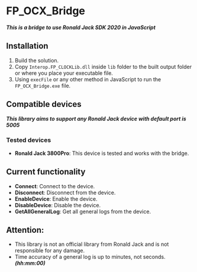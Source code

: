 # FP_OCX_Bridge

***This is a bridge to use Ronald Jack SDK 2020 in JavaScript***

## Installation

1. Build the solution.
2. Copy `Interop.FP_CLOCKLib.dll` inside `lib` folder to the built output folder or where you place your executable file.
3. Using `execFile` or any other method in JavaScript to run the `FP_OCX_Bridge.exe` file.

## Compatible devices

***This library aims to support any Ronald Jack device with default port is 5005***

### Tested devices
- **Ronald Jack 3800Pro**: This device is tested and works with the bridge.

## Current functionality
- **Connect**: Connect to the device.
- **Disconnect**: Disconnect from the device.
- **EnableDevice**: Enable the device.
- **DisableDevice**: Disable the device.
- **GetAllGeneralLog**: Get all general logs from the device.

## Attention:
- This library is not an official library from Ronald Jack and is not responsible for any damage.
- Time accuracy of a general log is up to minutes, not seconds. ***(hh:mm:00)***
